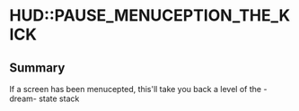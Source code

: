 # HUD::PAUSE_MENUCEPTION_THE_KICK

## Summary
If a screen has been menucepted, this'll take you back a level of the -dream- state stack